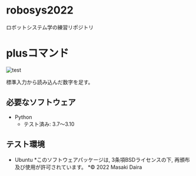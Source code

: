 # robosys2022
ロボットシステム学の練習リポジトリ

# plusコマンド
![test](https://github.com/Mark-D127/robosys2022/blob/main/.github/workflows/test.yml)

標準入力から読み込んだ数字を足す。



## 必要なソフトウェア
* Python
  * テスト済み: 3.7～3.10

## テスト環境
* Ubuntu
*このソフトウェアパッケージは, 3条項BSDライセンスの下, 再頒布及び使用が許可されています。
*© 2022 Masaki Daira

